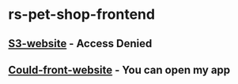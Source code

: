 # rs-pet-shop-frontend

## [S3-website](http://pet-shop-fe.s3-website-eu-west-1.amazonaws.com/) - Access Denied  
## [Could-front-website](https://d1k2kpbj5227x1.cloudfront.net) - You can open my app  